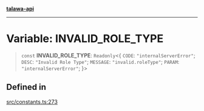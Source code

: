 [**talawa-api**](../../README.md)

***

# Variable: INVALID\_ROLE\_TYPE

> `const` **INVALID\_ROLE\_TYPE**: `Readonly`\<\{ `CODE`: `"internalServerError"`; `DESC`: `"Invalid Role Type"`; `MESSAGE`: `"invalid.roleType"`; `PARAM`: `"internalServerError"`; \}\>

## Defined in

[src/constants.ts:273](https://github.com/Suyash878/talawa-api/blob/e4413cec641a837926071678fed3c7f67234e31e/src/constants.ts#L273)

